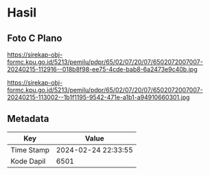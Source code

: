 # Hasil

## Foto C Plano

https://sirekap-obj-formc.kpu.go.id/5213/pemilu/pdpr/65/02/07/20/07/6502072007007-20240215-112916--018b8f98-ee75-4cde-bab8-6a2473e9c40b.jpg

https://sirekap-obj-formc.kpu.go.id/5213/pemilu/pdpr/65/02/07/20/07/6502072007007-20240215-113002--1b1f1195-9542-471e-a1b1-a94910660301.jpg


## Metadata

| Key        | Value               |
| ---------- | ------------------- |
| Time Stamp | 2024-02-24 22:33:55 |
| Kode Dapil | 6501                |




